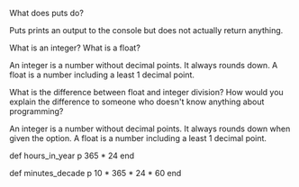 What does puts do?

Puts prints an output to the console but does not actually return anything.

What is an integer? What is a float?

An integer is a number without decimal points. It always rounds down. A float is a number including a least 1 decimal point.

What is the difference between float and integer division? How would you explain the difference to someone who doesn't know anything about programming?

An integer is a number without decimal points. It always rounds down when given the option. A float is a number including a least 1 decimal point.


def hours_in_year
  p 365 * 24
end

def minutes_decade
  p 10 * 365 * 24 * 60
end